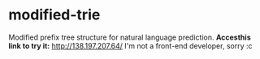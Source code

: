 # modified-trie
Modified prefix tree structure for natural language prediction.
**Accesthis link to try it:** http://138.197.207.64/
I'm not a front-end developer, sorry :c
